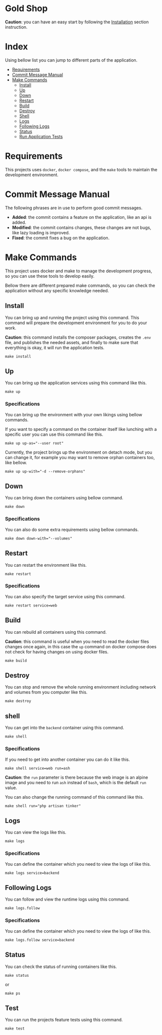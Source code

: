 # Gold Shop

**Caution**: you can have an easy start by following 
the [Installation](#install) section instruction.

# Index

Using bellow list you can jump to different
parts of the application.

* [Requirements](#requirements)
* [Commit Message Manual](#commit-message-manual)
* [Make Commands](#make-commands)
  * [Install](#install)
  * [Up](#up)
  * [Down](#down)
  * [Restart](#restart)
  * [Build](#build)
  * [Destroy](#destroy)
  * [Shell](#shell)
  * [Logs](#logs)
  * [Following Logs](#following-logs)
  * [Status](#status)
  * [Run Application Tests](#test)

# Requirements

This projects uses `docker`, `docker compose`, and the `make` tools
to maintain the development environment.

# Commit Message Manual

The following phrases are in use to perform good commit messages.

* **Added**: the commit contains a feature on the application, like an api is added.
* **Modified**: the commit contains changes, these changes are not bugs,
  like lazy loading is improved.
* **Fixed**: the commit fixes a bug on the application.

# Make Commands

This project uses docker and make to manage the
development progress, so you can use these tools
to develop easily.

Bellow there are different prepared make commands,
so you can check the application without any 
specific knowledge needed.

## Install

You can bring up and running the project using this command.
This command will prepare the development environment for you
to do your work.

**Caution**: this command installs the composer packages, creates
the `.env` file, and publishes the needed assets, and finally to
make sure that everything is okay, it will run the application tests.

```shell
make install
```

## Up

You can bring up the application services using
this command like this.

```shell
make up
```

### Specifications

You can bring up the environment with your own
likings using bellow commands.

If you want to specify a command on the container
itself like lunching with a specific user you can 
use this command like this.

```shell
make up up-as="--user root"
```

Currently, the project brings up the environment on
detach mode, but you can change it, for example you
may want to remove orphan containers too, like bellow.

```shell
make up up-with="-d --remove-orphans"
```

## Down

You can bring down the containers using bellow command.

```shell
make down
```

### Specifications

You can also do some extra requirements using bellow commands.

```shell
make down down-with="--volumes"
```

## Restart

You can restart the environment like this.

```shell
make restart
```

### Specifications

You can also specify the target service using this command.

```shell
make restart service=web
```

## Build

You can rebuild all containers using this command.

**Caution**: this command is useful when you need to read the
docker files changes once again, in this case the `up` command
on docker compose does not check for having changes on using
docker files.

```shell
make build
```

## Destroy

You can stop and remove the whole running environment 
including network and volumes from you computer like 
this.

```shell
make destroy
```

## shell

You can get into the `backend` container using this command.

```shell
make shell
```

### Specifications

If you need to get into another container you can do it like this.

```shell
make shell service=web run=ash
```

**Caution**: the `run` parameter is there because the web image
is an alpine image and you need to run `ash` instead of `bash`,
which is the default `run` value.

You can also change the running command of this command like this.

```shell
make shell run="php artisan tinker"
```

## Logs

You can view the logs like this.

```shell
make logs
```

### Specifications

You can define the container which you need to view the logs of like this.

```shell
make logs service=backend
```

## Following Logs

You can follow and view the runtime logs using this command.

```shell
make logs.follow
```

### Specifications

You can define the container which you need to view the logs of like this.

```shell
make logs.follow service=backend
```

## Status

You can check the status of running containers like this.

```shell
make status
```

or

```shell
make ps
```

## Test

You can run the projects feature tests using this command.

```shell
make test
```
